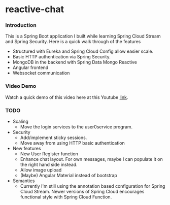 # reactive-chat

### Introduction
This is a Spring Boot application I built while learning Spring Cloud Stream and 
Spring Security. Here is a quick walk through of the features

* Structured with Eureka and Spring Cloud Config allow easier scale.
* Basic HTTP authentication via Spring Security.
* MongoDB in the backend with Spring Data Mongo Reactive
* Angular frontend
* Websocket communication

### Video Demo
Watch a quick demo of this video here at this Youtube  [link](https://youtu.be/fnrLu-vumns).

### TODO
* Scaling
    * Move the login services to the user0service program.
* Security
    * Add/implement sticky sessions.
    * Move away from using HTTP basic authentication
* New features
    * New User Register function
    * Enhance chat layout. For own messages, maybe I can populate it on the right
    hand side instead.
    * Allow image upload
    * (Maybe) Angular Material instead of bootstrap
* Semantics
    * Currently I'm still using the annotation based configuration for Spring Cloud
    Stream. Newer versions of Spring Cloud encourages functional style with Spring
    Cloud Function.
